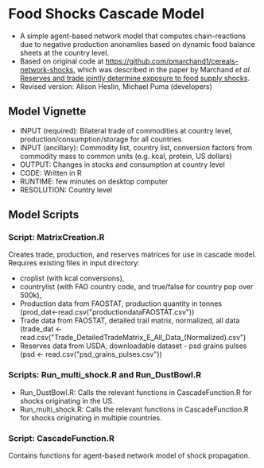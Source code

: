 # Food Shocks Cascade Model
- A simple agent-based network model that computes chain-reactions due to negative production anonamlies based on dynamic food balance sheets at the country level.
- Based on original code at https://github.com/pmarchand1/cereals-network-shocks, which was described in the paper by Marchand *et al.* [Reserves and trade jointly determine exposure to food supply shocks](http://iopscience.iop.org/article/10.1088/1748-9326/11/9/095009).
- Revised version: Alison Heslin, Michael Puma (developers)

## Model Vignette
- INPUT (required): Bilateral trade of commodities at country level, production/consumption/storage for all countries
- INPUT (ancillary): Commodity list, country list, conversion factors from commodity mass to common units (e.g. kcal, protein, US dollars)
- OUTPUT: Changes in stocks and consumption at country level
- CODE: Written in R
- RUNTIME: few minutes on desktop computer
- RESOLUTION: Country level

## Model Scripts
### Script: MatrixCreation.R
Creates trade, production, and reserves matrices for use in cascade model. Requires existing files in input directory: 
- croplist (with kcal conversions), 
- countrylist (with FAO country code, and true/false for country pop over 500k), 
- Production data from FAOSTAT, production quantity in tonnes (prod_dat<-read.csv("productiondataFAOSTAT.csv"))
- Trade data from FAOSTAT, detailed trail matrix, normalized, all data (trade_dat <- read.csv("Trade_DetailedTradeMatrix_E_All_Data_(Normalized).csv")
- Reserves data from USDA, downloadable dataset - psd grains pulses (psd <- read.csv("psd_grains_pulses.csv"))

### Scripts: Run_multi_shock.R and Run_DustBowl.R
- Run_DustBowl.R: Calls the relevant functions in CascadeFunction.R for shocks originating in the US.
- Run_multi_shock.R: Calls the relevant functions in CascadeFunction.R for shocks originating in multiple countries.

### Script: CascadeFunction.R
Contains functions for agent-based network model of shock propagation.
